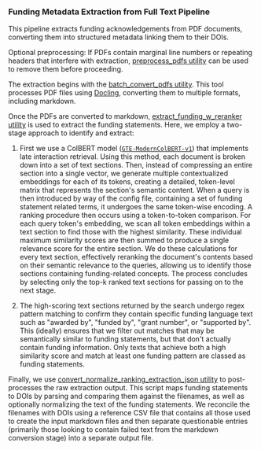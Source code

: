 ### Funding Metadata Extraction from Full Text Pipeline

This pipeline extracts funding acknowledgements from PDF documents, converting them into structured metadata linking them to their DOIs.

Optional preprocessing: If PDFs contain marginal line numbers or repeating headers that interfere with extraction,  [preprocess_pdfs utility](https://github.com/cometadata/funding-metadata-enrichment/tree/main/extract_funding_from_full_text/preprocess_pdfs) can be used to remove them before proceeding.

The extraction begins with the [batch_convert_pdfs utility](https://github.com/cometadata/funding-metadata-enrichment/tree/main/extract_funding_from_full_text/batch_convert_pdfs). This tool processes PDF files using [Docling](https://github.com/docling-project/docling), converting them to multiple formats, including markdown.

Once the PDFs are converted to markdown, [extract_funding_w_reranker utility](https://github.com/cometadata/funding-metadata-enrichment/tree/main/extract_funding_from_full_text/extract_funding_w_reranker) is used to extract the funding statements. Here, we employ a two-stage approach to identify and extract:

1. First we use a ColBERT model ([`GTE-ModernColBERT-v1`](https://huggingface.co/lightonai/GTE-ModernColBERT-v1)) that implements late interaction retrieval. Using this method, each document is broken down into a set of text sections. Then, instead of compressing an entire section into a single vector, we generate multiple contextualized embeddings for each of its tokens, creating a detailed, token-level matrix that represents the section's semantic content. When a query is then introduced by way of the config file, containing a set of funding statement related terms, it undergoes the same token-wise encoding. A ranking procedure then occurs using a token-to-token comparison. For each query token's embedding,  we scan all token embeddings within a text section to find those with the highest similarity. These individual maximum similarity scores are then summed to produce a single relevance score for the entire section. We do these calculations for every text section, effectively reranking the document's contents based on their semantic relevance to the queries, allowing us to identify those sections containing funding-related concepts. The process concludes by selecting only the top-k ranked text sections for passing on to the next stage.

2. The high-scoring text sections returned by the search undergo regex pattern matching to confirm they contain specific funding language text such as "awarded by", "funded by", "grant number", or "supported by". This (ideally) ensures that we filter out matches that may be semantically similar to funding statements, but that don't actually contain funding information. Only texts that achieve both a high similarity score and match at least one funding pattern are classed as funding statements.


Finally, we use [convert_normalize_ranking_extraction_json utility](https://github.com/cometadata/funding-metadata-enrichment/tree/main/extract_funding_from_full_text/convert_normalize_ranking_extraction_json) to post-processes the raw extraction output. This script maps funding statements to DOIs by parsing and comparing them against the filenames, as well as optionally normalizing the text of the funding statements. We reconcile the filenames with DOIs using a reference CSV file that contains all those used to create the input markdown files and then separate questionable entries (primarily those looking to contain failed text from the markdown conversion stage) into a separate output file.
